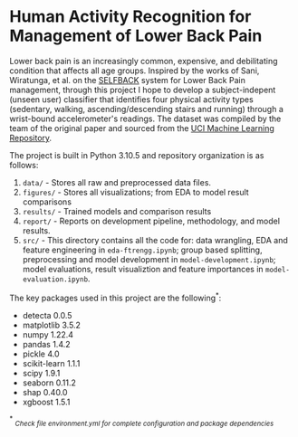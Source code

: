 # Human Activity Recognition for Management of Lower Back Pain

Lower back pain is an increasingly common, expensive, and debilitating condition that affects all age groups. Inspired by the works of Sani, Wiratunga, et al. on the [SELFBACK](https://link.springer.com/chapter/10.1007/978-3-319-61030-6_23) system for Lower Back Pain management, through this project I hope to develop a subject-indepent (unseen user) classifier that identifies four physical activity types (sedentary, walking, ascending/descending stairs and running) through a wrist-bound accelerometer's readings. The dataset was compiled by the team of the original paper and sourced from the [UCI Machine Learning Repository](https://archive.ics.uci.edu/ml/datasets/selfBACK).


The project is built in Python 3.10.5 and repository organization is as follows:
1. `data/` - Stores all raw and preprocessed data files.
2. `figures/` - Stores all visualizations; from EDA to model result comparisons
3. `results/` - Trained models and comparison results
4. `report/` - Reports on development pipeline, methodology, and model results.
5. `src/` - This directory contains all the code for: data wrangling, EDA and feature engineering in `eda-ftrengg.ipynb`; group based splitting, preprocessing and model development in `model-development.ipynb`; model evaluations, result visualiztion and feature importances in `model-evaluation.ipynb`.


The key packages used in this project are the following<sup>*</sup>:
- detecta 0.0.5
- matplotlib 3.5.2
- numpy	1.22.4
- pandas 1.4.2
- pickle 4.0
- scikit-learn 1.1.1
- scipy 1.9.1
- seaborn 0.11.2
- shap 0.40.0
- xgboost 1.5.1




<sup>*</sup> <sub>_Check file environment.yml for complete configuration and package dependencies_</sub>